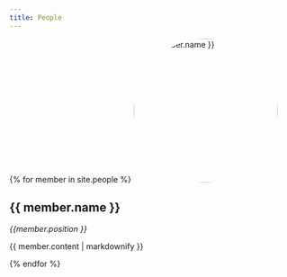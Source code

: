 ```yaml
---
title: People
---
```


{% for member in site.people %}
  <img src="{{ member.image }}" alt="{{ member.name }}" style="border-radius: 50%; width: 256px; height: 256px; object-fit: cover;"/>
  <h2>{{ member.name }}</h2>
  <i>{{member.position }}</i>
  <p class="prose">{{ member.content | markdownify }}</p>
{% endfor %}